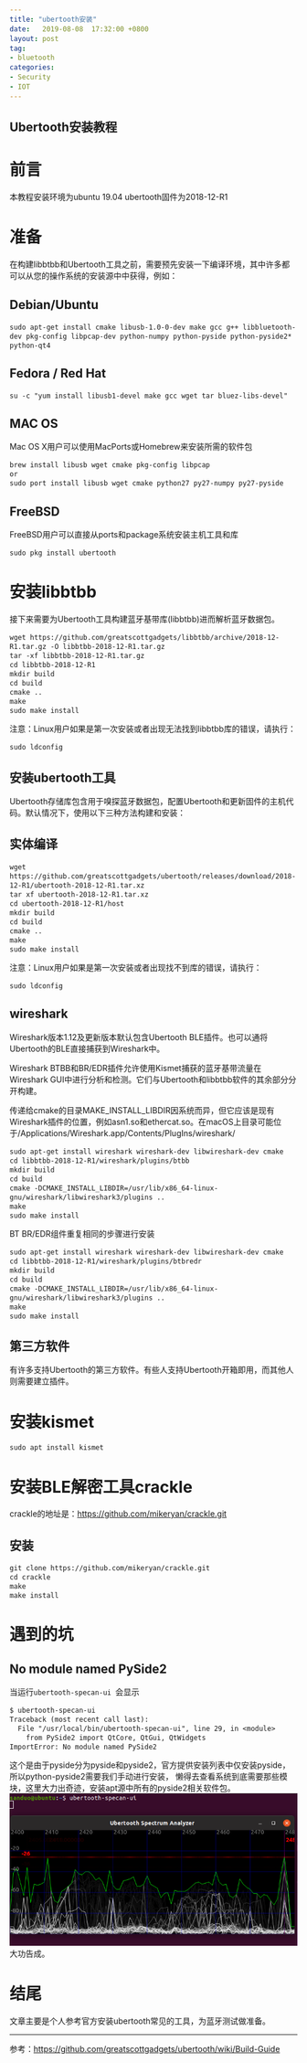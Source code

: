 ```yaml
---
title: "ubertooth安装"
date:   2019-08-08  17:32:00 +0800
layout: post
tag:
- bluetooth
categories:
- Security
- IOT
---
```


Ubertooth安装教程
------
# 前言
本教程安装环境为ubuntu 19.04  ubertooth固件为2018-12-R1

# 准备
在构建libbtbb和Ubertooth工具之前，需要预先安装一下编译环境，其中许多都可以从您的操作系统的安装源中中获得，例如：
## Debian/Ubuntu
```
sudo apt-get install cmake libusb-1.0-0-dev make gcc g++ libbluetooth-dev pkg-config libpcap-dev python-numpy python-pyside python-pyside2* python-qt4
```
## Fedora / Red Hat
```
su -c "yum install libusb1-devel make gcc wget tar bluez-libs-devel"
```
## MAC OS
Mac OS X用户可以使用MacPorts或Homebrew来安装所需的软件包
```
brew install libusb wget cmake pkg-config libpcap
or
sudo port install libusb wget cmake python27 py27-numpy py27-pyside
```
## FreeBSD
FreeBSD用户可以直接从ports和package系统安装主机工具和库
```
sudo pkg install ubertooth
```
# 安装libbtbb
接下来需要为Ubertooth工具构建蓝牙基带库(libbtbb)进而解析蓝牙数据包。
```
wget https://github.com/greatscottgadgets/libbtbb/archive/2018-12-R1.tar.gz -O libbtbb-2018-12-R1.tar.gz
tar -xf libbtbb-2018-12-R1.tar.gz
cd libbtbb-2018-12-R1
mkdir build
cd build
cmake ..
make
sudo make install
```
注意：Linux用户如果是第一次安装或者出现无法找到libbtbb库的错误，请执行：
```
sudo ldconfig
```

## 安装ubertooth工具
Ubertooth存储库包含用于嗅探蓝牙数据包，配置Ubertooth和更新固件的主机代码。默认情况下，使用以下三种方法构建和安装：

## 实体编译
```
wget https://github.com/greatscottgadgets/ubertooth/releases/download/2018-12-R1/ubertooth-2018-12-R1.tar.xz
tar xf ubertooth-2018-12-R1.tar.xz
cd ubertooth-2018-12-R1/host
mkdir build
cd build
cmake ..
make
sudo make install
```
注意：Linux用户如果是第一次安装或者出现找不到库的错误，请执行：
```
sudo ldconfig
```

## wireshark
Wireshark版本1.12及更新版本默认包含Ubertooth BLE插件。也可以通将Ubertooth的BLE直接捕获到Wireshark中。

Wireshark BTBB和BR/EDR插件允许使用Kismet捕获的蓝牙基带流量在Wireshark GUI中进行分析和检测。它们与Ubertooth和libbtbb软件的其余部分分开构建。

传递给cmake的目录MAKE_INSTALL_LIBDIR因系统而异，但它应该是现有Wireshark插件的位置，例如asn1.so和ethercat.so。在macOS上目录可能位于/Applications/Wireshark.app/Contents/PlugIns/wireshark/
```
sudo apt-get install wireshark wireshark-dev libwireshark-dev cmake
cd libbtbb-2018-12-R1/wireshark/plugins/btbb
mkdir build
cd build
cmake -DCMAKE_INSTALL_LIBDIR=/usr/lib/x86_64-linux-gnu/wireshark/libwireshark3/plugins ..
make
sudo make install
```
BT BR/EDR组件重复相同的步骤进行安装
```
sudo apt-get install wireshark wireshark-dev libwireshark-dev cmake
cd libbtbb-2018-12-R1/wireshark/plugins/btbredr
mkdir build
cd build
cmake -DCMAKE_INSTALL_LIBDIR=/usr/lib/x86_64-linux-gnu/wireshark/libwireshark3/plugins ..
make
sudo make install
```
## 第三方软件
有许多支持Ubertooth的第三方软件。有些人支持Ubertooth开箱即用，而其他人则需要建立插件。
# 安装kismet
```
sudo apt install kismet
```
# 安装BLE解密工具crackle
crackle的地址是：https://github.com/mikeryan/crackle.git
## 安装
```
git clone https://github.com/mikeryan/crackle.git
cd crackle
make
make install
```

# 遇到的坑
## No module named PySide2
当运行`ubertooth-specan-ui `会显示
```
$ ubertooth-specan-ui
Traceback (most recent call last):
  File "/usr/local/bin/ubertooth-specan-ui", line 29, in <module>
    from PySide2 import QtCore, QtGui, QtWidgets
ImportError: No module named PySide2
```
这个是由于pyside分为pyside和pyside2，官方提供安装列表中仅安装pyside，所以python-pyside2需要我们手动进行安装，
懒得去查看系统到底需要那些模块，这里大力出奇迹，安装apt源中所有的pyside2相关软件包。
![image](/img/ubertooth-specan-ui.png)
大功告成。
# 结尾
文章主要是个人参考官方安装ubertooth常见的工具，为蓝牙测试做准备。

------
参考：https://github.com/greatscottgadgets/ubertooth/wiki/Build-Guide
